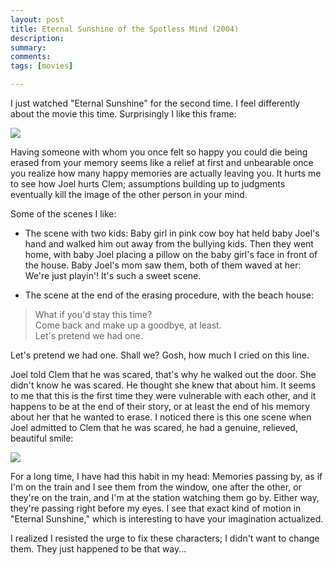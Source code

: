 ```yaml
---
layout: post
title: Eternal Sunshine of the Spotless Mind (2004)
description: 
summary:  
comments: 
tags: [movies]

---
```


I just watched "Eternal Sunshine" for the second time. I feel differently about the movie this time. Surprisingly I like this frame: 

<img src="../../assets/images/eternal-sunshine-2.png" />

Having someone with whom you once felt so happy you could die being erased from your memory seems like a relief at first and unbearable once you realize how many happy memories are actually leaving you. It hurts me to see how Joel hurts Clem; assumptions building up to judgments eventually kill the image of the other person in your mind.

Some of the scenes I like:

- The scene with two kids: Baby girl in pink cow boy hat held baby Joel's hand and walked him out away from the bullying kids. Then they went home, with baby Joel placing a pillow on the baby girl's face in front of the house. Baby Joel's mom saw them, both of them waved at her: We're just playin'! It's such a sweet scene.

- The scene at the end of the erasing procedure, with the beach house: 

> What if you'd stay this time? <br>Come back and make up a goodbye, at least. <br> Let's pretend we had one.

Let's pretend we had one. Shall we? Gosh, how much I cried on this line.

Joel told Clem that he was scared, that's why he walked out the door. She didn't know he was scared. He thought she knew that about him. It seems to me that this is the first time they were vulnerable with each other, and it happens to be at the end of their story, or at least the end of his memory about her that he wanted to erase. I noticed there is this one scene when Joel admitted to Clem that he was scared, he had a genuine, relieved, beautiful smile:

<img src="../../assets/images/eternal-sunshine-1.png" />

For a long time, I have had this habit in my head: Memories passing by, as if I'm on the train and I see them from the window, one after the other, or they're on the train, and I'm at the station watching them go by. Either way, they're passing right before my eyes. I see that exact kind of motion in "Eternal Sunshine," which is interesting to have your imagination actualized.

I realized I resisted the urge to fix these characters; I didn't want to change them. They just happened to be that way... 